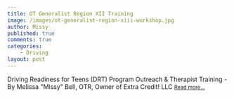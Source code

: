 ```yaml
---
title: OT Generalist Region XII Training
image: /images/ot-generalist-region-xiii-workshop.jpg
author: Missy
published: true
comments: true
categories: 
    - Driving
layout: post
---
```


Driving Readiness for Teens (DRT) Program Outreach & Therapist Training - By Melissa "Missy" Bell, OTR, Owner of Extra Credit! LLC <small> [Read more...](/docs/drt-outreach-program-lecture-ot-generalize-region-xiii.pptx)</small>

<!--<embed src="/docs/new-safe-driving-product-for-families.pdf" width="1000" height="1000" type="application/pdf"/>-->

<!--
<div class="embed-responsive embed-responsive-16by9">
  <iframe class="embed-responsive-item" src="/docs/sensory-processing-spd-and-si.pptx" allowfullscreen></iframe>
</div>-->
